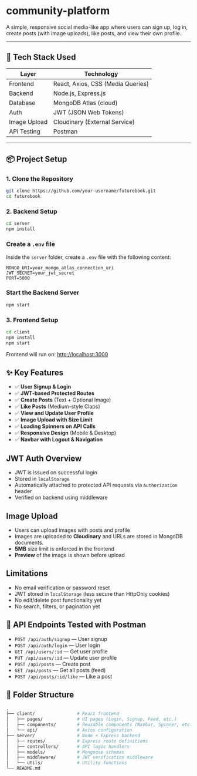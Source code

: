 # community-platform
A simple, responsive social media-like app where users can sign up, log in, create posts (with image uploads), like posts, and view their own profile.

---

## 🚀 Tech Stack Used

| Layer        | Technology                       |
|--------------|----------------------------------|
| Frontend     | React, Axios, CSS (Media Queries) |
| Backend      | Node.js, Express.js              |
| Database     | MongoDB Atlas (cloud)            |
| Auth         | JWT (JSON Web Tokens)            |
| Image Upload | Cloudinary (External Service)    |
| API Testing  | Postman                          |

---

## 📦 Project Setup

### 1. Clone the Repository

```bash
git clone https://github.com/your-username/futurebook.git
cd futurebook
```

### 2. Backend Setup

```bash
cd server
npm install
```

### Create a `.env` file

Inside the `server` folder, create a `.env` file with the following content:

```env
MONGO_URI=your_mongo_atlas_connection_uri
JWT_SECRET=your_jwt_secret
PORT=5000
```

### Start the Backend Server

```bash
npm start
```

### 3. Frontend Setup

```bash
cd client
npm install
npm start
```

Frontend will run on: [http://localhost:3000](http://localhost:3000)

## ✨ Key Features

- ✅ **User Signup & Login**
- ✅ **JWT-based Protected Routes**
- ✅ **Create Posts** (Text + Optional Image)
- ✅ **Like Posts** (Medium-style Claps)
- ✅ **View and Update User Profile**
- ✅ **Image Upload with Size Limit**
- ✅ **Loading Spinners on API Calls**
- ✅ **Responsive Design** (Mobile & Desktop)
- ✅ **Navbar with Logout & Navigation**

##  JWT Auth Overview

- JWT is issued on successful login  
- Stored in `localStorage`  
- Automatically attached to protected API requests via `Authorization` header  
- Verified on backend using middleware

## Image Upload

- Users can upload images with posts and profile  
- Images are uploaded to **Cloudinary** and URLs are stored in MongoDB documents. 
- **5MB** size limit is enforced in the frontend  
- **Preview** of the image is shown before upload

##  Limitations

-  No email verification or password reset  
-  JWT stored in `localStorage` (less secure than HttpOnly cookies)   
-  No edit/delete post functionality yet  
-  No search, filters, or pagination yet

## 🧪 API Endpoints Tested with Postman

- `POST /api/auth/signup` — User signup  
- `POST /api/auth/login` — User login  
- `GET /api/users/:id` — Get user profile  
- `PUT /api/users/:id` — Update user profile  
- `POST /api/posts` — Create post  
- `GET /api/posts` — Get all posts (feed)  
- `POST /api/posts/:id/like` — Like a post

## 📁 Folder Structure

```bash
.
├── client/                # React frontend
│   ├── pages/             # UI pages (Login, Signup, Feed, etc.)
│   ├── components/        # Reusable components (Navbar, Spinner, etc.)
│   └── api/               # Axios configuration
├── server/                # Node + Express backend
│   ├── routes/            # Express route definitions
│   ├── controllers/       # API logic handlers
│   ├── models/            # Mongoose schemas
│   ├── middleware/        # JWT verification middleware
│   └── utils/             # Utility functions
└── README.md
